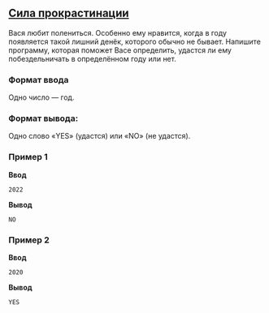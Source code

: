 ## [Сила прокрастинации](../../../solutions/2.2/22_f.py)

Вася любит полениться. Особенно ему нравится, когда в году появляется такой лишний денёк, которого обычно не бывает. Напишите программу, которая поможет Васе определить, удастся ли ему побездельничать в определённом году или нет.

### Формат ввода

Одно число — год.

### Формат вывода:

Одно слово «YES» (удастся) или «NO» (не удастся).

### Пример 1

**Ввод**
```plaintext
2022
```

**Вывод**
```plaintext
NO
```

### Пример 2

**Ввод**
```plaintext
2020
```

**Вывод**
```plaintext
YES
```
